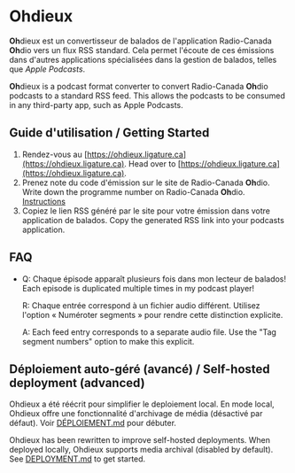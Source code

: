 # **Oh**dieux
**Oh**dieux est un convertisseur de balados de l'application
Radio-Canada **Oh**dio vers un flux RSS standard. Cela permet l'écoute
de ces émissions dans d'autres applications spécialisées dans la
gestion de balados, telles que *Apple Podcasts*.

**Oh**dieux is a podcast format converter to convert Radio-Canada
**Oh**dio podcasts to a standard RSS feed. This allows the podcasts to
be consumed in any third-party app, such as Apple Podcasts.

## Guide d'utilisation / Getting Started
1. Rendez-vous au [https://ohdieux.ligature.ca](https://ohdieux.ligature.ca).
   Head over to [https://ohdieux.ligature.ca](https://ohdieux.ligature.ca).
2. Prenez note du code d'émission sur le site de Radio-Canada **Oh**dio.
   Write down the programme number on Radio-Canada **Oh**dio.
   [Instructions](/ohdieux/views/instructions.png)
3. Copiez le lien RSS généré par le site pour votre émission dans votre application de balados.
   Copy the generated RSS link into your podcasts application.

## FAQ
- Q: Chaque épisode apparaît plusieurs fois dans mon lecteur de balados! 
  Each episode is duplicated multiple times in my podcast player!

  R: Chaque entrée correspond à un fichier audio différent. Utilisez
  l'option « Numéroter segments » pour rendre cette distinction explicite.

  A: Each feed entry corresponds to a separate audio file. Use the
  "Tag segment numbers" option to make this explicit.


## Déploiement auto-géré (avancé) / Self-hosted deployment (advanced)
Ohdieux a été réécrit pour simplifier le deploiement local. En mode
local, Ohdieux offre une fonctionnalité d'archivage de média
(désactivé par défaut). Voir [DÉPLOIEMENT.md](/docs/DEPLOIEMENT.md)
pour débuter.

Ohdieux has been rewritten to improve self-hosted deployments. When
deployed locally, Ohdieux supports media archival (disabled by
default). See [DEPLOYMENT.md](/docs/DEPLOYMENT.md) to get started.
